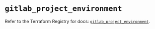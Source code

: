 # `gitlab_project_environment`

Refer to the Terraform Registry for docs: [`gitlab_project_environment`](https://registry.terraform.io/providers/gitlabhq/gitlab/17.7.0/docs/resources/project_environment).
